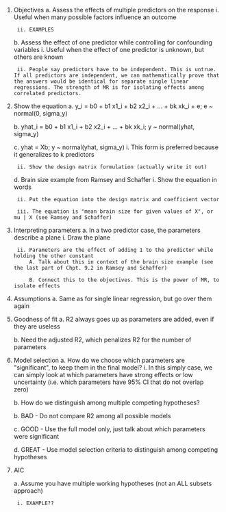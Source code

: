 1. Objectives
	a. Assess the effects of multiple predictors on the response
		i. Useful when many possible factors influence an outcome

		ii. EXAMPLES

	b. Assess the effect of one predictor while controlling for confounding variables
		i. Useful when the effect of one predictor is unknown, but others are known

		ii. People say predictors have to be independent. This is untrue. If all predictors are independent, we can mathematically prove that the answers would be identical for separate single linear regressions. The strength of MR is for isolating effects among correlated predictors.

2. Show the equation
	a. y_i = b0 + b1 x1_i + b2 x2_i + ... + bk xk_i + e; e ~ normal(0, sigma_y)

	b. yhat_i = b0 + b1 x1_i + b2 x2_i + ... + bk xk_i; y ~ normal(yhat, sigma_y)

	c. yhat = Xb; y ~ normal(yhat, sigma_y)
		i. This form is preferred because it generalizes to k predictors

		ii. Show the design matrix formulation (actually write it out)

	d. Brain size example from Ramsey and Schaffer
		i. Show the equation in words

		ii. Put the equation into the design matrix and coefficient vector

		iii. The equation is "mean brain size for given values of X", or mu | X (see Ramsey and Schaffer)

3. Interpreting parameters
	a. In a two predictor case, the parameters describe a plane
		i. Draw the plane

		ii. Parameters are the effect of adding 1 to the predictor while holding the other constant
			A. Talk about this in context of the brain size example (see the last part of Chpt. 9.2 in Ramsey and Schaffer)

			B. Connect this to the objectives. This is the power of MR, to isolate effects

4. Assumptions
	a. Same as for single linear regression, but go over them again

5. Goodness of fit
	a. R2 always goes up as parameters are added, even if they are useless

	b. Need the adjusted R2, which penalizes R2 for the number of parameters

6. Model selection
	a. How do we choose which parameters are "significant", to keep them in the final model?
		i. In this simply case, we can simply look at which parameters have strong effects or low uncertainty (i.e. which parameters have 95% CI that do not overlap zero)

	b. How do we distinguish among multiple competing hypotheses?

	b. BAD - Do not compare R2 among all possible models

	c. GOOD - Use the full model only, just talk about which parameters were significant

	d. GREAT - Use model selection criteria to distinguish among competing hypotheses

7. AIC

	a. Assume you have multiple working hypotheses (not an ALL subsets approach)

		i. EXAMPLE??

	
